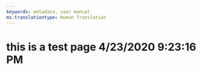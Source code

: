```yaml
---
keywords: metadata, user manual
ms.translationtype: Human Translation
---
```

# this is a test page 4/23/2020 9:23:16 PM